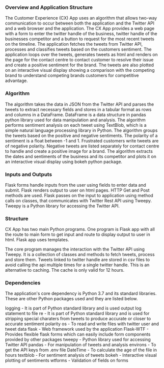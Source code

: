 

### Overview and Application Structure

The Customer Experience (CX) App uses an algorithm that allows two-way communication to occur between both the application and the Twitter API and a web browser and the application. The CX App provides a web page with a form to enter the twitter handle of the business, twitter handle of the businesses competitor and a button to request for the most recent tweets on the timeline. The application fetches the tweets from Twitter API, processes and classifies tweets based on the customers sentiment.  The application loops over the tweets, generates tweets as html and renders on the page for the contact centre to contact customer to resolve their issue and create a positive sentiment for the brand. The tweets are also plotted on an interactive visual display showing a comparison with the competing brand to understand competing brands customers for competitive advantage. 

### Algorithm

The algorithm takes the data in JSON from the Twitter API and parses the tweets to extract necessary fields and stores in a tabular format as rows and columns in a DataFrame. DataFrame is a data structure in pandas python library used for data manipulation and analysis. The algorithm performs sentiment analysis on each tweet using TextBlob, which is a simple natural language processing library in Python. The algorithm groups the tweets based on the positive and negative sentiments. The polarity of a sentiment is a float between -1 and 1. Frustrated customers write tweets are of negative polarity. Negative tweets are listed separately for contact centre to handle and create a positive image for a brand.
The algorithm extracts the dates and sentiments of the business and its competitor and plots it on an interactive visual display using bokeh python package. 

### Inputs and Outputs

Flask forms handle inputs from the user using fields to enter data and submit. Flask renders output to user on html pages. 
HTTP Get and Post methods are used. Flask passes on the input to application using method calls on classes, that communicates with Twitter Rest API using Tweepy. Tweepy is a Python library for accessing the Twitter API.

### Structure

CX App has two main Python programs. One program is Flask app with all the route to main form to get input and route to display output to user in html. Flask app uses templates.  

The core program manages the interaction with the Twitter API using Tweepy. It is a collection of classes and methods to fetch tweets, process and store them. Tweets linked to twitter handle are stored in csv files to avoid calling the api multiple times for a single twitter handle.  This is an alternative to caching. The cache is only valid for 12 hours. 

### Dependencies

The application's core dependency is Python 3.7 and its standard libraries. These are other Python packages used and they are listed below.

logging - It is part of Python standard library and is used output log statement to file
re - It is part of Python standard library and is used for stripping special charaters from tweets to produce accurate or closer to accurate sentiment polarity
os - To read and write files with twitter user and tweet data
flask - Web framework used by the application
Flask-WTF - Provides flexible flask forms which can easily include form components provided by other packages
tweepy - Python library used for accessing Twitter API
pandas - For manipulation of tweets and analysis
environs - To get the API keys from .env file
DateTime - To calculate the age of the file in hours
textblob - For sentiment analysis of tweets
bokeh - Interactive visual plotting of sentiments 
wtforms - Validation of fields on forms